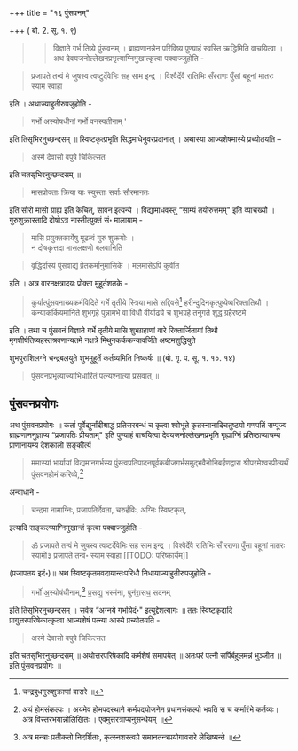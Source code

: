 +++
title = "१६ पुंसवनम्"

+++
( बो. 2. सू. १. ९) 

>> विज्ञाते गर्भ तिष्ये पुंसवनम् । ब्राह्मणानन्नेन परिविष्य पुण्याहं स्वस्ति ऋद्धिमिति वाचयित्वा । अथ देवयजनोल्लेखनप्रभृत्याग्निमुखात्कृत्वा पक्वाज्जुहोति - 

> प्रजापते तन्वं मे जुषस्व त्वष्टुर्देवेभिः सह साम इन्द्र । विश्वैर्देवै रातिभिः सँरराणः पुँसां बहूनां मातरः स्याम स्वाहा

इति । अथाज्याहुतीरुपजुहोति -

> गर्भो अस्योषधीनां गर्भो वनस्पतीनाम् ' 

इति तिसृभिरनुच्छन्दसम् ॥ स्विष्टकृत्प्रभृति सिद्धमाधेनुवरप्रदानात् । अथास्या आज्यशेषमास्ये प्रच्योतयति –

> अस्मे देवासो वपुषे चिकित्सत

इति चतसृभिरनुच्छन्दसम् ॥

> मासप्रोक्ताः क्रिया याः स्युस्ताः सर्वाः सौरमानतः

इति सौरो मासो ग्राह्य इति केचित्, सावन इत्यन्ये । विद्यामाधवस्तु “साम्यं तयोरुत्तमम्" इति व्याचख्यौ । गुरुशुक्रास्तादि दोषोऽत्र नास्तीत्युक्तं सं॰ मालायाम् -

>  मासि प्रयुक्तकार्येषु मूढत्वं गुरु शुक्रयोः ।  
न दोषकृत्तदा मासलक्षणो बलवानिति 

> वृद्धिर्दास्यं पुंसवाद्यं प्रेतकर्मानुमासिके । मलमासेऽपि कुर्वीत

इति । अत्र वारनक्षत्रादयः प्रोक्ता मुहूर्तशतके - 

> कुर्यात्पुंसवनाख्यकर्मविदिते गर्भे तृतीये स्त्रिया मासे सद्दिवसे[^१] हरीन्दुदिनकृत्पुष्येष्वरिक्तातिथौ । कन्याकर्कियमानिते शुभगृहे पुन्नामभे वा विधौ वीर्याढ्ये च शुभग्रहे तनुगते शुद्ध ग्रहैरष्टमे

इति । तथा च पुंसवनं विज्ञाते गर्भे तृतीये मासि शुभग्रहाणां वारे रिक्तार्जितायां तिथौ मृगशीर्षतिष्यहस्तश्रवणान्यतमे नक्षत्रे मिथुनकर्ककन्यावर्जिते अष्टमशुद्धियुते

[^१]: चन्द्रबुधगुरुशुक्राणां वासरे ॥

शुभपुराशिलग्ने चन्द्रबलयुते शुभमुहूर्ते कर्तव्यमिति निष्कर्षः ॥ (बो. गृ. प. सू. १. १०. १४) 

> पुंसवनप्रभृत्याज्याभिधारितं पत्न्यश्नात्या प्रसवात् ॥

## पुंसवनप्रयोगः

अथ पुंसवनप्रयोगः ॥ कर्ता पूर्वेद्युर्नांदीश्राद्धं प्रतिसरबन्धं च कृत्वा श्वोभूते कृतस्नानादिचतुष्टयो गणपतिं सम्पूज्य ब्राह्मणाननुज्ञाप्य “प्रजापतिः प्रीयताम्" इति पुण्याहं वाचयित्वा देवयजनोल्लेखनप्रभृति गृह्याग्निं प्रतिष्ठाप्याचम्य प्राणानायम्य देशकालो सङ्कीर्त्य 

> ममास्यां भार्यायां विद्यमानगर्भस्य पुंस्त्वप्रतिपादनपूर्वकबीजगर्भसमुद्भवैनोनिबर्हणद्वारा श्रीपरमेश्वरप्रीत्यर्थं पुंसवनहोमं करिष्ये,[^१_१] 

[^१_१]: अयं होमसंकल्पः । अयमेव होमपदस्थाने कर्मपदयोजनेन प्रधानसंकल्पो भवति स च  कर्मारंभे कर्तव्यः। अत्र विस्तरभयान्नोलिखितः । एवमुत्तरत्राप्यनुसन्धेयम् ॥ 

अन्वाधाने - 

> चन्द्रमा नामाग्निः, प्रजापतिर्देवता, चरुर्हविः, अग्निः स्विष्टकृत्, 

इत्यादि सङ्कल्प्याग्निमुखान्तं कृत्वा पक्वाज्जुहोति - 

> ॐ प्रजापते तन्वं मे जुषस्व त्वष्टर्देवेभिः सह साम इन्द्र । विश्वैर्देवै रातिभिः सँ रराणा पुँसा बहूनां मातरः स्यामों३ प्रजापते तन्वं॰ स्याम स्वाहा
[[TODO: परिष्कार्यम्]]

(प्रजापतय इदं॰)॥ अथ स्विष्टकृतमवदायान्तःपरिधौ निधायाज्याहुतीरुपजुहोति -

> गर्भो॑ अ॒स्योष॑धीनाम्,[^१_२] प्र॒सद्य॒ भस्म॑ना, पुन॑रा॒सध॒ सद॑नम्

[^१_२]: अत्र मन्त्राः प्रतीकतो निदर्शिताः, कृत्स्नशस्त्वग्रे समानतन्त्रप्रयोगावसरे लेखिष्यन्ते ॥

इति तिसृभिरनुच्छन्दसम् । सर्वत्र “अग्नये गर्भायेदं॰" इत्युद्देशत्यागः ॥ ततः स्विष्टकृदादि प्रागुत्तरपरिषेकात्कृत्वा आज्यशेषं पत्न्या आस्ये प्रच्योतयति -

> अस्मे देवासो वपुषे चिकित्सत

इति चतसृभिरनुच्छन्दसम् ॥ अथोत्तरपरिषेकादि कर्मशेषं समापयेत् ॥ अतःपरं पत्नी सर्पिर्बहुलमन्नं भुञ्जीत ॥ इति पुंसवनप्रयोगः ॥